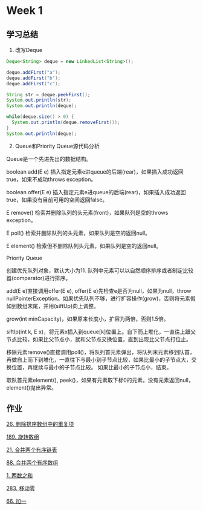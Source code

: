 # Week 1

## 学习总结

1. 改写Deque

```java
Deque<String> deque = new LinkedList<String>();

deque.addFirst("a");
deque.addFirst("b");
deque.addFirst("c");

String str = deque.peekFirst();
System.out.println(str);
System.out.println(deque);

while(deque.size() > 0) {
  System.out.println(deque.removeFirst());
}
System.out.println(deque);
```

2. Queue和Priority Queue源代码分析

Queue是一个先进先出的数据结构。 

boolean add(E e) 插入指定元素e进queue的后端(rear)，如果插入成功返回true，如果不成功throws exception。

boolean offer(E e) 插入指定元素e进queue的后端(rear)，如果插入成功返回true，如果没有目前可用的空间返回false。

E remove() 检索并删除队列的头元素(front)，如果队列是空的throws exception。

E poll() 检索并删除队列的头元素，如果队列是空的返回null。

E element() 检索但不删除队列头元素，如果队列是空的返回null。


Priority Queue

创建优先队列对象，默认大小为11. 队列中元素可以以自然顺序排序或者制定比较器(comparator)进行排序。

add(E e)直接调用offer(E e), offer(E e)先检查e是否为null，如果为null，throw nullPointerException。如果优先队列不够，进行扩容操作(grow)，否则将元素假如到数组末尾，并用(siftUp)向上调整。

grow(int minCapacity)，如果原来长度小，扩容为两倍，否则1.5倍。

siftIp(int k, E x)，将元素x插入到queue[k]位置上。自下而上堆化，一直往上跟父节点比较，如果比父节点小，就和父节点交换位置，直到出现比父节点打位止。

移除元素remove()直接调用poll()，将队列首元素弹出，将队列末元素移到队首，再做自上而下到堆化，一直往下与最小到子节点比较，如果比最小的子节点大，交换位置，再继续与最小的子节点比较。 如果比最小的子节点小，结束。

取队首元素element(), peek()，如果有元素取下标0的元素，没有元素返回null，element()抛出异常。



## 作业
[26. 删除排序数组中的重复项](https://github.com/liruizhe1995/algorithm009-class02/blob/master/Week_01/26.java)

[189. 旋转数组](https://github.com/liruizhe1995/algorithm009-class02/blob/master/Week_01/189.java)

[21. 合并两个有序链表](https://github.com/liruizhe1995/algorithm009-class02/blob/master/Week_01/21.java)

[88. 合并两个有序数组](https://github.com/liruizhe1995/algorithm009-class02/blob/master/Week_01/88.java)

[1. 两数之和](https://github.com/liruizhe1995/algorithm009-class02/blob/master/Week_01/1.java)

[283. 移动零](https://github.com/liruizhe1995/algorithm009-class02/blob/master/Week_01/283.java)

[66. 加一](https://github.com/liruizhe1995/algorithm009-class02/blob/master/Week_01/66.java)
